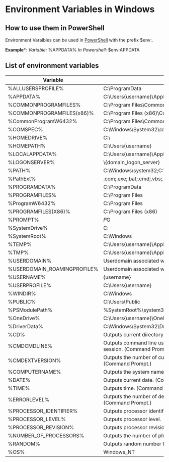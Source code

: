 # Environment Variables in Windows

## How to use them in PowerShell
Environment Varaibles can be used in [PowerShell](windows/powershell.md) with the prefix $env:.

**Example***:
*Variable:*  %APPDATA%
*In Powershell:* $env:APPDATA

## List of environment variables
Variable | Description
---|---
%ALLUSERSPROFILE%|C:\ProgramData
%APPDATA%|C:\Users\{username}\AppData\Roaming
%COMMONPROGRAMFILES%|C:\Program Files\Common Files
%COMMONPROGRAMFILES(x86)%|C:\Program Files (x86)\Common Files
%CommonProgramW6432%|C:\Program Files\Common Files
%COMSPEC%|C:\Windows\System32\cmd.exe
%HOMEDRIVE%|C:\
%HOMEPATH%|C:\Users\{username}
%LOCALAPPDATA%|C:\Users\{username}\AppData\Local
%LOGONSERVER%|\\{domain_logon_server}
%PATH%|C:\Windows\system32;C:\Windows;C:\Windows\System32\Wbem
%PathExt%|.com;.exe;.bat;.cmd;.vbs;.vbe;.js;.jse;.wsf;.wsh;.msc
%PROGRAMDATA%|C:\ProgramData
%PROGRAMFILES%|C:\Program Files
%ProgramW6432%|C:\Program Files
%PROGRAMFILES(X86)%|C:\Program Files (x86)
%PROMPT%|$P$G
%SystemDrive%|C:
%SystemRoot%|C:\Windows
%TEMP%|C:\Users\{username}\AppData\Local\Temp
%TMP%|C:\Users\{username}\AppData\Local\Temp
%USERDOMAIN%|Userdomain associated with current user.
%USERDOMAIN_ROAMINGPROFILE%|Userdomain associated with roaming profile.
%USERNAME%|{username}
%USERPROFILE%|C:\Users\{username}
%WINDIR%|C:\Windows
%PUBLIC%|C:\Users\Public
%PSModulePath%|%SystemRoot%\system32\WindowsPowerShell\v1.0\Modules\
%OneDrive%|C:\Users\{username}\OneDrive
%DriverData%|C:\Windows\System32\Drivers\DriverData
%CD%|Outputs current directory path. (Command Prompt.)
%CMDCMDLINE%|Outputs command line used to launch current Command Prompt session. (Command Prompt.)
%CMDEXTVERSION%|Outputs the number of current command processor extensions. (Command Prompt.)
%COMPUTERNAME%|Outputs the system name.
%DATE%|Outputs current date. (Command Prompt.)
%TIME%|Outputs time. (Command Prompt.)
%ERRORLEVEL%|Outputs the number of defining exit status of previous command. (Command Prompt.)
%PROCESSOR_IDENTIFIER%|Outputs processor identifier.
%PROCESSOR_LEVEL%|Outputs processor level.
%PROCESSOR_REVISION%|Outputs processor revision.
%NUMBER_OF_PROCESSORS%|Outputs the number of physical and virtual cores.
%RANDOM%|Outputs random number from 0 through 32767.
%OS%|Windows_NT
